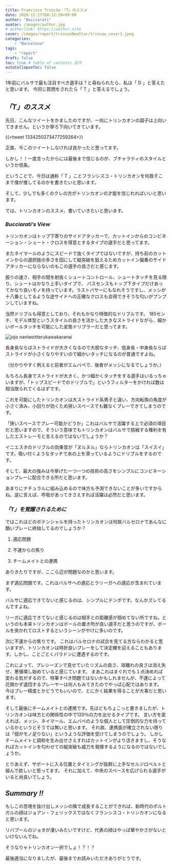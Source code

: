 ```yaml
---
title: Francisco Trincão：「T」のススメ
date: 2020-12-27T00:12:20+09:00
author: "Bucciarati"
avatar: /images/author.jpg
# authorlink: https://author.site
cover: /images/report/trincaoNewStar/trincao_cover1.jpeg
categories:
    - "Barcelona"
tags: 
    - "report"
draft: false
toc: true # table of contents 目次
autoCollapseToc: false
---
```


1年前にバルサで最も注目すべき選手は？と尋ねられたら、私は「 D 」と答えたと思います。
今同じ質問をされたら「 T 」と答えるでしょう。

## _「T」のススメ_

先日、こんなツイートをかましたのですが、一向にトリンカオンの調子は上向いてきません。というか寧ろ下向いてきています。

{{<tweet 1334250273477259264>}}

正直、今このツイートしなければ良かったと思ってます。

しかし！！一度言ったからには最後まで信じるのが、ブチャラティのスタイルというか信条。

ということで、今日は通称「 T 」ことフランシスコ・トリンカオンを何故そこまで僕が推してるのかを書きたいと思います。

そして、少しでも多くのクレの方がトリンカオンの才能を信じれればいいと思います。

では、トリンカオンのススメ、書いていきたいと思います。


### _Bucciarati’s View_


トリンカオンはトップ下寄りのサイドアタッカーで、カットインからのコンビネーション・シュート・クロスを得意とするタイプの選手だと思ってます。

またネイマールのようにスピードで抜くタイプではないですが、持ち前のカットインからの選択肢の多さを囮にして縦突破を狙えるためカットイン偏重のサイドアタッカーにならないのもこの選手の良さだと感じます。

振りの速さ、相手の間を射抜くシュートコントロール、シュートタッチを見る限り、シュートはかなり上手いタイプで、
パスセンスもトップ下タイプだけあってかなり良いモノを持っています。ラストパサーにもなれそうですし、メッシが十八番としてるような逆サイドへの正確なクロスも会得できそうな匂いがプンプンしていますね。

当然ドリブルも得意としており、それもかなり特徴的なドリブルです。
185センチ、モデル体型というスタイルの良さを活かした大きなストライドながら、細かいボールタッチを可能にした変態ドリブラーだと思ってます。

![jojo naniwoitterukawakaranai](/images/trincaoNewStar/jojo_naniwo.jpg)

長身長ならばストライドが大きくなるので大胆なタッチ、低身長・中身長ならばストライドが小さくなりやすいので細かいタッチになるのが普通ですよね。

（分かりやすく例えると前者がエムバペで、後者がメッシになるでしょうか。）

もちろん長身でストライドが大きく、かつ細かくタッチをする選手はいるっちゃいますが、「トップスピードでのドリブルで」というフィルターをかければ数は相当限られてくるはずです。

これを可能にしたトリンカオンは大ストライド系男子と違い、方向転換の角度が小さく済み、小回りが効くため狭いスペースでも難なくプレーできてしまうのです。

「狭いスペースでプレー可能かどうか」これはバルサで活躍する上で必須の項目だと思いますので、そういう意味でもトリンカオンはバルサで挑戦する権利を有したエストレーモと言えるのではないでしょうか？

イニエスタのドリブルの効果音が「ヌルヌル」ならトリンカオンは「スイスイ」です。吸い付くようなタッチで氷の上を滑っているようにドリブルをするのです。

そして、最大の強みは今挙げた一つ一つの技術の高さをシンプルにコンビネーションプレーに配合できる所だと思います。

あまりにナチュラルに組み込めるので味方も予測できないことが多いですからね。逆に言えば、呼吸があってきさえすれば活躍は必然だと思います。

### _「T」を覚醒されるために_

ではこれほどのポテンシャルを持ったトリンカオンは何故バルセロナであんなに酷いプレーに終始してるのでしょうか？

1. 適応問題

2. 不運からの焦り

3. チームメイトとの連携

ありきたりですが、ここら辺が問題なのかと思います。

まず適応問題です。これはバルサへの適応とラリーガへの適応が含まれています。

バルサに適応できてないと感じるのは、シンプルにテンポです。なんかズレてるんですよね。

リーガに適応できてないと感じるのは相手との距離感が掴めてない所ですね。というのも本来トリンカオンはボールの置き所が良い選手だと思うのですが、ボールを突かれてロストするというシーンがやけに多いのです。

次に不運からの焦りです。
これはバルセロナの試合を見てる方ならわかると思いますが、トリンカオンは時折良いプレーをして決定機を迎えることもあります。しかし、ことごとくパラドンに遭遇するのです。

これによって、プレシーズンで見せていたリズムの良さ、球離れの良さは消え失せ、悪循環し始めていると感じています。
まあこれはまぐれでも１点決めれば変わる気がするので、特筆すべき問題ではないかもしれませんが、不運によって花開かず退団するプレーヤーは何人もみてきたのでやっぱ心配ではあります。
今はプレー精度とかどうでもいいので、とにかく結果を得ることが大事だと思います。


そして最後にチームメイトとの連携です。先ほどもちょこっと書きましたが、トリンカオンは味方との関係性の中で120％の力を出せるタイプです。
言い方を変えれば、メッシ、ネイマール、エムバペのような個人として圧倒的な力を持っているかというとそうでは無いと思います。
それ故、連携面が確立されない限りは「個がモノ足りない」というような評価を受けてしまうのでしょう。
しかしチームメイトと調和を生み出せさえすればカットインがより活きますし、そうなればカットインを匂わせての縦突破も威力を発揮するようになるのではないでしょうか。

とりあえず、サポートに入る位置とタイミングが抜群に上手なセルジロベルトと組んで欲しいと思ってます。
それに加えて、中央のスペースを広げられる選手がいると尚良いでしょう。


## _Summary !!_

もしこの苦境を抜け出しメッシの隣で成長することができれば、新時代のポルトガルの顔はジョアン・フェリックスではなくフランシスコ・トリンカオンになると思います。

リバプールのジョタが凄いみたいですけど、代表の顔はやっぱ華やかさがないといけないんでね。

そうなりゃトリンカオン一択でしょ！？！？

最後適当になりましたが、最後までお読みいただきありがとうです。













